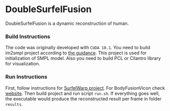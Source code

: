 # DoubleSurfelFusion

DoubleSurfelFusion is a dynamic reconstruction of human.

### Build Instructions

The code was originally developed with `CUDA 10.1`.
You need to build im2smpl project according to [the guidance](https://github.com/ZhengZerong/im2smpl/blob/master/README.md). This project is used for initialization of SMPL model. Also you need to build PCL or Cilantro library for visualization.

### Run Instructions

First, follow instructions for [SurfelWarp project](https://github.com/weigao95/surfelwarp/blob/master/README.md). For BodyFusionVicon check [website](http://www.liuyebin.com/doublefusion/doublefusion_software.htm). Then build project and run script `run.sh`. If everything goes well, the executable would produce the reconstructed result per frame in folder `results`. 
